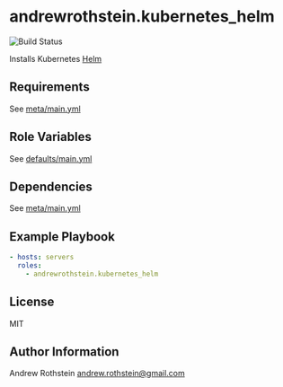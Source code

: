andrewrothstein.kubernetes_helm
=========
![Build Status](https://github.com/andrewrothstein/ansible-kubernetes_helm/actions/workflows/build.yml/badge.svg)

Installs Kubernetes [Helm](https://helm.sh)

Requirements
------------

See [meta/main.yml](meta/main.yml)

Role Variables
--------------

See [defaults/main.yml](defaults/main.yml)

Dependencies
------------

See [meta/main.yml](meta/main.yml)

Example Playbook
----------------

```yml
- hosts: servers
  roles:
    - andrewrothstein.kubernetes_helm
```

License
-------

MIT

Author Information
------------------

Andrew Rothstein andrew.rothstein@gmail.com
